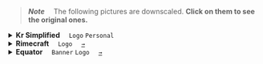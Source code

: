 > ***Note***&emsp;
> The following pictures are downscaled. **Click on them to see the original ones.**

<!--Kr Simplified-->
<details>
  <summary>
    <b>Kr Simplified</b>
    &emsp;<code>Logo</code>
    <code>Personal</code>
  </summary>
  <br />
  <table>
    <tr>
      <td>
        <!--Kr-Simplified-主机位-->
        <a href="post/Kr-Simplified/%E4%B8%BB%E6%9C%BA%E4%BD%8D.png" />
          <img
            src="cut/post/Kr-Simplified/%E4%B8%BB%E6%9C%BA%E4%BD%8D.png?raw=true"
          />
        </a>
      </td>
      <td>
        <!--Kr-Simplified-侧机位-->
        <a href="post/Kr-Simplified/%E4%BE%A7%E6%9C%BA%E4%BD%8D.png" />
          <img
            src="cut/post/Kr-Simplified/%E4%BE%A7%E6%9C%BA%E4%BD%8D.png?raw=true"
          />
        </a>
      </td>
      <td>
        <!--Kr-Simplified-近景（长焦）-->
        <a href="post/Kr-Simplified/%E8%BF%91%E6%99%AF%EF%BC%88%E9%95%BF%E7%84%A6%EF%BC%89.png" />
          <img
            src="cut/post/Kr-Simplified/%E8%BF%91%E6%99%AF%EF%BC%88%E9%95%BF%E7%84%A6%EF%BC%89.png?raw=true"
          />
        </a>
      </td>
    </tr>
  </table>
</details>

<!--Rimecraft-->
<details>
  <summary>
    <b>Rimecraft</b>
    &emsp;<code>Logo</code>
    &emsp;<a href="https://github.com/rimecraft-rs/rimecraft"><code>→</code></a>
  </summary>
  <br />
  <table>
    <tr>
      <th>Rimecraft Logo</th>
      <th>Rimecraft Beta Logo</th>
    </tr>
    <tr>
      <td>
        <a href="export/Rimecraft/Rimecraft.png" />
          <img src="cut/export/Rimecraft/Rimecraft.png?raw=true" />
        </a>
      </td>
      <td>
        <a href="export/Rimecraft/Rimecraft%20Beta.png" />
          <img src="cut/export/Rimecraft/Rimecraft%20Beta.png?raw=true" />
        </a>
      </td>
    </tr>
    <tr>
      <td>
        <a href="export/Rimecraft/Rimecraft%20Wet%20Post.png" />
          <img src="cut/export/Rimecraft/Rimecraft%20Wet%20Post.png?raw=true" />
        </a>
      </td>
      <td>
        <a href="export/Rimecraft/Rimecraft%20Beta%20Wet%20Post.png" />
          <img src="cut/export/Rimecraft/Rimecraft%20Beta%20Wet%20Post.png?raw=true" />
        </a>
      </td>
    </tr>
  </table>
</details>

<!--Equator-->
<details>
  <summary>
    <b>Equator</b>
    &emsp;<code>Banner</code>
    <code>Logo</code>
    &emsp;<a href="https://github.com/KrLite/Equator-v2"><code>→</code></a>
  </summary>
  <br />
  <table>
    <tr>
      <td colspan="2">
        <a href="post/Equator/Equator%20Upscaled%20Post.png" />
          <img src="cut/post/Equator/Equator%20Upscaled%20Post.png?raw=true" />
        </a>
      </td>
    </tr>
    <tr>
      <td align="center">
        <a href="export/Equator/Equator%20Icon%20Downscaled.png" />
          <img width="256" src="cut/export/Equator/Equator%20Icon%20Downscaled.png?raw=true" />
        </a>
      </td>
      <td align="center">
        <a href="post/Equator/Equator%20Icon.png" />
          <img width="256" src="cut/post/Equator/Equator%20Icon.png?raw=true" />
        </a>
      </td>
    </tr>
  </table>
</details>
